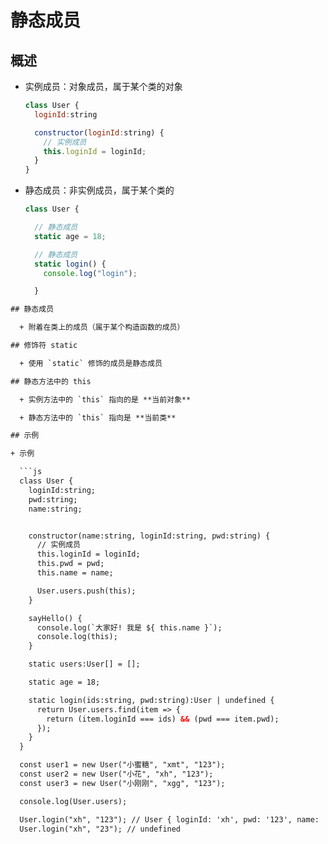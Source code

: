 # 静态成员

## 概述

- 实例成员：对象成员，属于某个类的对象

    ```js
    class User {
      loginId:string

      constructor(loginId:string) {
        // 实例成员
        this.loginId = loginId;
      }
    }
    ```

- 静态成员：非实例成员，属于某个类的

    ```js
    class User {

      // 静态成员
      static age = 18;

      // 静态成员
      static login() {
        console.log("login");

      }
    ```

````html
## 静态成员

  + 附着在类上的成员（属于某个构造函数的成员）

## 修饰符 static

  + 使用 `static` 修饰的成员是静态成员

## 静态方法中的 this

  + 实例方法中的 `this` 指向的是 **当前对象**

  + 静态方法中的 `this` 指向是 **当前类**

## 示例

+ 示例

  ```js
  class User {
    loginId:string;
    pwd:string;
    name:string;


    constructor(name:string, loginId:string, pwd:string) {
      // 实例成员
      this.loginId = loginId;
      this.pwd = pwd;
      this.name = name;

      User.users.push(this);
    }

    sayHello() {
      console.log(`大家好! 我是 ${ this.name }`);
      console.log(this);
    }

    static users:User[] = [];

    static age = 18;

    static login(ids:string, pwd:string):User | undefined {
      return User.users.find(item => {
        return (item.loginId === ids) && (pwd === item.pwd);
      });
    }
  }

  const user1 = new User("小蜜糖", "xmt", "123");
  const user2 = new User("小花", "xh", "123");
  const user3 = new User("小刚刚", "xgg", "123");

  console.log(User.users);

  User.login("xh", "123"); // User { loginId: 'xh', pwd: '123', name: '小花' }
  User.login("xh", "23"); // undefined
````
